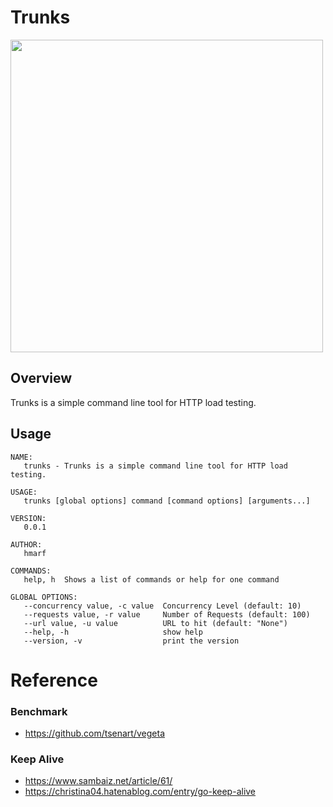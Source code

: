 # Trunks
<img src="https://github.com/hmarf/trunks/blob/master/img/trunks.jpg?raw=true" width="500px">

## Overview
Trunks is a simple command line tool for HTTP load testing. 

## Usage
```
NAME:
   trunks - Trunks is a simple command line tool for HTTP load testing.

USAGE:
   trunks [global options] command [command options] [arguments...]

VERSION:
   0.0.1

AUTHOR:
   hmarf

COMMANDS:
   help, h  Shows a list of commands or help for one command

GLOBAL OPTIONS:
   --concurrency value, -c value  Concurrency Level (default: 10)
   --requests value, -r value     Number of Requests (default: 100)
   --url value, -u value          URL to hit (default: "None")
   --help, -h                     show help
   --version, -v                  print the version
```

# Reference
### Benchmark
- https://github.com/tsenart/vegeta
### Keep Alive
- https://www.sambaiz.net/article/61/
- https://christina04.hatenablog.com/entry/go-keep-alive
